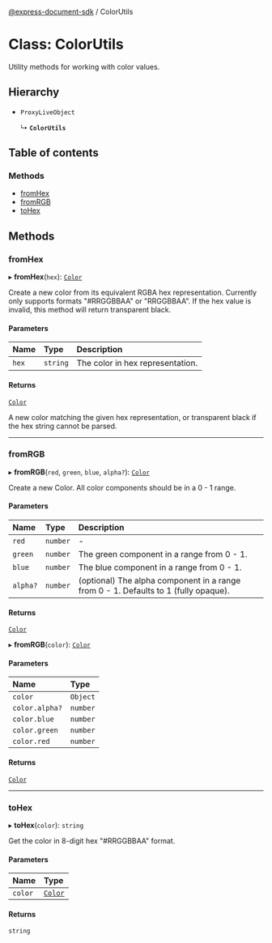 [@express-document-sdk](../overview.md) / ColorUtils

# Class: ColorUtils

Utility methods for working with color values.

## Hierarchy

- `ProxyLiveObject`

  ↳ **`ColorUtils`**

## Table of contents

### Methods

- [fromHex](ColorUtils.md#fromHex)
- [fromRGB](ColorUtils.md#fromRGB)
- [toHex](ColorUtils.md#toHex)

## Methods

### <a id="fromHex" name="fromHex"></a> fromHex

▸ **fromHex**(`hex`): [`Color`](../interfaces/Color.md)

Create a new color from its equivalent RGBA hex representation. Currently only
supports formats "#RRGGBBAA" or "RRGGBBAA". If the hex value is invalid, this
method will return transparent black.

#### Parameters

| Name | Type | Description |
| :------ | :------ | :------ |
| `hex` | `string` | The color in hex representation. |

#### Returns

[`Color`](../interfaces/Color.md)

A new color matching the given hex representation, or transparent black if
the hex string cannot be parsed.

___

### <a id="fromRGB" name="fromRGB"></a> fromRGB

▸ **fromRGB**(`red`, `green`, `blue`, `alpha?`): [`Color`](../interfaces/Color.md)

Create a new Color. All color components should be in a 0 - 1 range.

#### Parameters

| Name | Type | Description |
| :------ | :------ | :------ |
| `red` | `number` | - |
| `green` | `number` | The green component in a range from 0 - 1. |
| `blue` | `number` | The blue component in a range from 0 - 1. |
| `alpha?` | `number` | (optional) The alpha component in a range from 0 - 1. Defaults to 1 (fully opaque). |

#### Returns

[`Color`](../interfaces/Color.md)

▸ **fromRGB**(`color`): [`Color`](../interfaces/Color.md)

#### Parameters

| Name | Type |
| :------ | :------ |
| `color` | `Object` |
| `color.alpha?` | `number` |
| `color.blue` | `number` |
| `color.green` | `number` |
| `color.red` | `number` |

#### Returns

[`Color`](../interfaces/Color.md)

___

### <a id="toHex" name="toHex"></a> toHex

▸ **toHex**(`color`): `string`

Get the color in 8-digit hex "#RRGGBBAA" format.

#### Parameters

| Name | Type |
| :------ | :------ |
| `color` | [`Color`](../interfaces/Color.md) |

#### Returns

`string`
